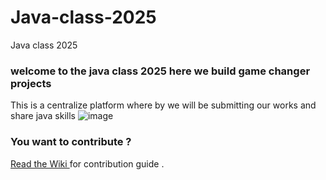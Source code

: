 # Java-class-2025
Java class 2025  
 ### welcome to the java class 2025 here we build game changer projects
 This is a centralize platform where by we will be submitting our works and share java skills 
 ![image](https://www.google.com/search?sca_esv=d1d26e03a6da53f6&rlz=1C1JJTC_enUG1140UG1140&sxsrf=AE3TifM6sUZlKGHsSqsqsQaFkE4iBg-5fg:1759394628944&udm=2&fbs=AIIjpHxU7SXXniUZfeShr2fp4giZ1Y6MJ25_tmWITc7uy4KIemkjk18Cn72Gp24fGkjjh6wQFVCbKXb4P6swJy4x5wjmC_909EqiJuKoJVBAt1bQq6luVFify5Wh6pU8lhPjVmyMLMRBHaWetUPabFr14MFyGM0VSnrszJOQUyUUvhc-kfjFMepAaTtWyjDXzUXQQo5QJCSPW1sn8N-CKbH1yHFP6vICiw&q=java+icon&sa=X&sqi=2&ved=2ahUKEwjr44Lfj4WQAxWPg_0HHa9kEP8QtKgLegQIERAB&biw=1536&bih=742&dpr=1.25#vhid=2nkzcL8iC5xctM&vssid=mosaic)
 ### You want to contribute ?
 [Read the Wiki ](https://github.com/bos-com/Java-class-2025/wiki) for contribution guide .
 

